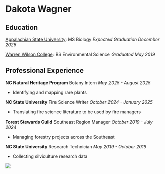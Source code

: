 # Dakota Wagner
## Education  
[Appalachian State University](https://www.appstate.edu/): MS Biology
*Expected Graduation December 2026*

[Warren Wilson College](https://www.warren-wilson.edu/): BS Environmental Science
*Graduated May 2019*
## Professional Experience
**NC Natural Heritage Program** Botany Intern
*May 2025 - August 2025*
* Identifying and mapping rare plants

**NC State University** Fire Science Writer
*October 2024 - January 2025*
* Translating fire science literature to be used by fire managers

**Forest Stewards Guild** Southeast Region Manager
*October 2019 - July 2024*
* Managing forestry projects across the Southeast

**NC State University** Research Technician
*May 2019 - October 2019*
* Collecting silviculture research data


<img src="Resume/img/DW_bulbifera.png"/>
